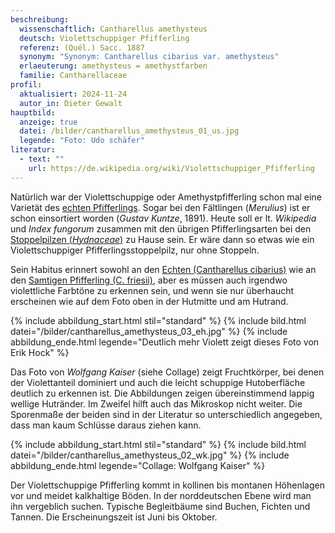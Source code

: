 ```yaml
---
beschreibung:
  wissenschaftlich: Cantharellus amethysteus
  deutsch: Violettschuppiger Pfifferling
  referenz: (Quél.) Sacc. 1887
  synonym: "Synonym: Cantharellus cibarius var. amethysteus"
  erlaeuterung: amethysteus = amethystfarben
  familie: Cantharellaceae
profil:
  aktualisiert: 2024-11-24
  autor_in: Dieter Gewalt
hauptbild:
  anzeige: true
  datei: /bilder/cantharellus_amethysteus_01_us.jpg
  legende: "Foto: Udo schäfer"
literatur:
  - text: ""
    url: https://de.wikipedia.org/wiki/Violettschuppiger_Pfifferling
---
```

Natürlich war der Violettschuppige oder Amethystpfifferling schon mal eine Varietät des [echten Pfifferlings](/pilze/cantharellus-cibarius-pfifferling). Sogar bei den Fältlingen (*Merulius*) ist er schon einsortiert worden (*Gustav Kuntze*, 1891). Heute soll er lt. *Wikipedia* und *Index fungorum* zusammen mit den übrigen Pfifferlingsarten bei den [Stoppelpilzen (*Hydnaceae*)](/pilze/hydnum-repandum-semmelstoppelpilz) zu Hause sein. Er wäre dann so etwas wie ein Violettschuppiger Pfifferlingsstoppelpilz, nur ohne Stoppeln.

Sein Habitus erinnert sowohl an den [Echten (Cantharellus cibarius)](/pilze/cantharellus-cibarius-pfifferling) wie an den [Samtigen Pfifferling (C. friesii)](/pilze/cantharellus-friesii-samtiger-pfifferling), aber es müssen auch irgendwo violettliche Farbtöne zu erkennen sein, und wenn sie nur überhaucht erscheinen wie auf dem Foto oben in der Hutmitte und am Hutrand.

{% include abbildung_start.html stil="standard" %}
{% include bild.html datei="/bilder/cantharellus_amethysteus_03_eh.jpg" %}
{% include abbildung_ende.html legende="Deutlich mehr Violett zeigt dieses Foto von Erik Hock" %}

Das Foto von *Wolfgang Kaiser* (siehe Collage) zeigt Fruchtkörper, bei denen der Violettanteil dominiert und auch die leicht schuppige Hutoberfläche deutlich zu erkennen ist. Die Abbildungen zeigen übereinstimmend lappig wellige Hutränder. Im Zweifel hilft auch das Mikroskop nicht weiter. Die Sporenmaße der beiden sind in der Literatur so unterschiedlich angegeben, dass man kaum Schlüsse daraus ziehen kann.

{% include abbildung_start.html stil="standard" %}
{% include bild.html datei="/bilder/cantharellus_amethysteus_02_wk.jpg" %}
{% include abbildung_ende.html legende="Collage: Wolfgang Kaiser" %}

Der Violettschuppige Pfifferling kommt in kollinen bis montanen Höhenlagen vor und meidet kalkhaltige Böden. In der norddeutschen Ebene wird man ihn vergeblich suchen. Typische Begleitbäume sind Buchen, Fichten und Tannen. Die Erscheinungszeit ist Juni bis Oktober.